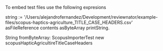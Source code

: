 To embed test files use the following expresions

 string := '/Users/alejandrofernandez/Development/reviewnator/example-files/scopus-haptics-agriculture_TITLE_CASE_HEADERS.csv' asFileReference contents asByteArray printString.


String fromByteArray: ScopusImporterTest new scopusHapticAgricultireTitleCaseHeaders 